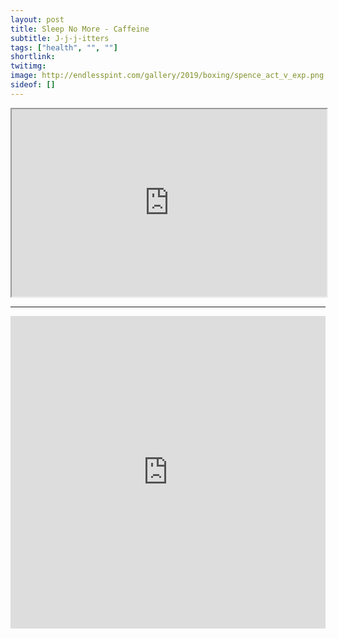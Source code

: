 ```yaml
---
layout: post
title: Sleep No More - Caffeine
subtitle: J-j-j-itters
tags: ["health", "", ""]
shortlink: 
twitimg: 
image: http://endlesspint.com/gallery/2019/boxing/spence_act_v_exp.png
sideof: []
---
```




<iframe src="https://docs.google.com/spreadsheets/d/e/2PACX-1vTRfh2n1vwODQT04tOcrx0mhZf_JYG4n9myGJB2JMHau40tjtxO-pXt4JR00neMgCsNrdTNbbkLT4kZ/pubhtml?gid=0&amp;single=true&amp;widget=true&amp;headers=false" width="100%" height="300"></iframe>


---


<iframe src="https://docs.google.com/presentation/d/e/2PACX-1vRWdY7l4Onfofo4YTcItle2t_nC6F-ogw3P8fQSFYmSDRZkVgsC7kR0uTiampkuQn6uNJUl_qfoeVWM/embed?start=false&loop=false&delayms=3000" frameborder="0" width="100%" height="500" allowfullscreen="true" mozallowfullscreen="true" webkitallowfullscreen="true"></iframe>
